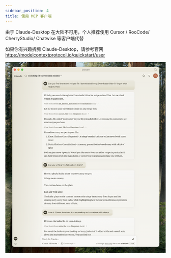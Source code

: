 ```yaml
---
sidebar_position: 4
title: 使用 MCP 客户端
---
```


由于 Claude-Desktop 在大陆不可用，个人推荐使用 Cursor / RooCode/ CherryStudio/ Chatwise 等客户端代替

如果你有兴趣折腾 Claude-Desktop，请参考官网 https://modelcontextprotocol.io/quickstart/user

![](./img/claude-desktop.png)
